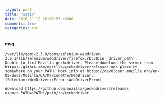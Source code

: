 ```yaml
---
layout: post
title: "watir"
date: 2016-11-12 16:06:53 +0800
comments: true
categories: ror
---
```


#### msg
<pre><code>/var/lib/gems/2.3.0/gems/selenium-webdriver-3.0.1/lib/selenium/webdriver/firefox.rb:58:in `driver_path':     
Unable to find Mozilla geckodriver. Please download the server from        https://github.com/mozilla/geckodriver/releases and place it
somewhere on your PATH. More info at https://developer.mozilla.org/en-US/docs/Mozilla/QA/Marionette/WebDriver. (Selenium::WebDriver::Error::WebDriverError)
</pre></code>

```
download https://github.com/mozilla/geckodriver/releases
export PATH=$PATH:/path/to/geckodriver
```